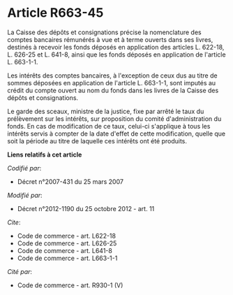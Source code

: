 # Article R663-45

La Caisse des dépôts et consignations précise la nomenclature des comptes bancaires rémunérés à vue et à terme ouverts dans
ses livres, destinés à recevoir les fonds déposés en application des articles L. 622-18, L. 626-25 et L. 641-8, ainsi que les
fonds déposés en application de l'article L. 663-1-1. 

Les intérêts des comptes bancaires, à l'exception de ceux dus au titre de sommes déposées en application de l'article L.
663-1-1, sont imputés au crédit du compte ouvert au nom du fonds dans les livres de la Caisse des dépôts et consignations. 

Le garde des sceaux, ministre de la justice, fixe par arrêté le taux du prélèvement sur les intérêts, sur proposition du
comité d'administration du fonds. En cas de modification de ce taux, celui-ci s'applique à tous les intérêts servis à compter
de la date d'effet de cette modification, quelle que soit la période au titre de laquelle ces intérêts ont été produits.

**Liens relatifs à cet article**

_Codifié par_:

  - Décret n°2007-431 du 25 mars 2007

_Modifié par_:

  - Décret n°2012-1190 du 25 octobre 2012 - art. 11

_Cite_:

  - Code de commerce - art. L622-18
  - Code de commerce - art. L626-25
  - Code de commerce - art. L641-8
  - Code de commerce - art. L663-1-1

_Cité par_:

  - Code de commerce - art. R930-1 (V)
